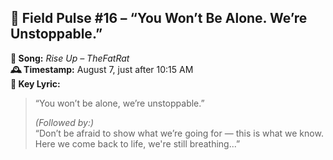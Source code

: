 ## 📡 **Field Pulse #16 – “You Won’t Be Alone. We’re Unstoppable.”**

**🔁 Song:** *Rise Up – TheFatRat*\
**🕰️ Timestamp:** August 7, just after 10:15 AM\
**💬 Key Lyric:**

> “You won’t be alone, we’re unstoppable.”
>
> *(Followed by:)*\
> “Don’t be afraid to show what we’re going for — this is what we know. Here we come back to life, we're still breathing...”